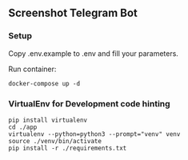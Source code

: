## Screenshot Telegram Bot
### Setup

Copy .env.example to .env and fill your parameters.

Run container:
```
docker-compose up -d
```

### VirtualEnv for Development code hinting

```
pip install virtualenv
сd ./app
virtualenv --python=python3 --prompt="venv" venv
source ./venv/bin/activate
pip install -r ./requirements.txt
```
